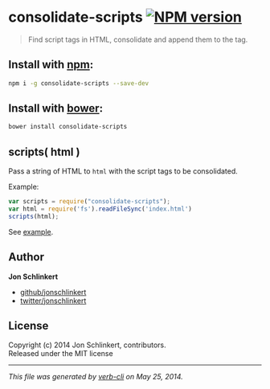 # consolidate-scripts [![NPM version](https://badge.fury.io/js/consolidate-scripts.png)](http://badge.fury.io/js/consolidate-scripts)

> Find script tags in HTML, consolidate and append them to the <body> tag.

## Install with [npm](npmjs.org):

```bash
npm i -g consolidate-scripts --save-dev
```

## Install with [bower](bower.io):

```bash
bower install consolidate-scripts
```

## scripts( html )

Pass a string of HTML to `html` with the script tags to be consolidated.

Example:

```js
var scripts = require("consolidate-scripts");
var html = require('fs').readFileSync('index.html')
scripts(html);
```

See [example](./test/example.json).

## Author

**Jon Schlinkert**

+ [github/jonschlinkert](https://github.com/jonschlinkert)
+ [twitter/jonschlinkert](http://twitter.com/jonschlinkert)

## License
Copyright (c) 2014 Jon Schlinkert, contributors.  
Released under the MIT license

***

_This file was generated by [verb-cli](https://github.com/assemble/verb-cli) on May 25, 2014._